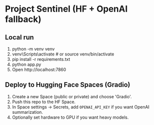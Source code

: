 # Project Sentinel (HF + OpenAI fallback)

## Local run
1. python -m venv venv
2. venv\Scripts\activate  # or source venv/bin/activate
3. pip install -r requirements.txt
4. python app.py
5. Open http://localhost:7860

## Deploy to Hugging Face Spaces (Gradio)
1. Create a new Space (public or private) and choose 'Gradio'.
2. Push this repo to the HF Space.
3. In Space settings -> Secrets, add `OPENAI_API_KEY` if you want OpenAI summarization.
4. Optionally set hardware to GPU if you want heavy models.

